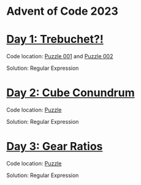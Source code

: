 # Advent of Code 2023

# [Day 1: Trebuchet?!](https://adventofcode.com/2023/day/1)
Code location: [Puzzle 001](codigo/puzzle_001.py) and [Puzzle 002](codigo/puzzle_002.py)

Solution: Regular Expression

# [Day 2: Cube Conundrum](https://adventofcode.com/2023/day/2)
Code location: [Puzzle](codigo/day2.ipynb)

Solution: Regular Expression

# [Day 3: Gear Ratios](https://adventofcode.com/2023/day/3)
Code location: [Puzzle](codigo/day3.ipynb)

Solution: Regular Expression
